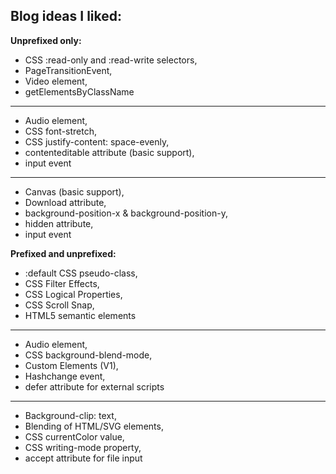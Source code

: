 ## Blog ideas I liked:

**Unprefixed only:**

 - CSS :read-only and :read-write selectors,
 - PageTransitionEvent,
 - Video element,
 - getElementsByClassName
---
 - Audio element,
 - CSS font-stretch,
 - CSS justify-content: space-evenly,
 - contenteditable attribute (basic support),
 - input event
---
 - Canvas (basic support),
 - Download attribute,
 - background-position-x & background-position-y,
 - hidden attribute,
 - input event


**Prefixed and unprefixed:**
 - :default CSS pseudo-class,
 - CSS Filter Effects,
 - CSS Logical Properties,
 - CSS Scroll Snap,
 - HTML5 semantic elements
---
 - Audio element,
 - CSS background-blend-mode,
 - Custom Elements (V1),
 - Hashchange event,
 - defer attribute for external scripts
---
 - Background-clip: text,
 - Blending of HTML/SVG elements,
 - CSS currentColor value,
 - CSS writing-mode property,
 - accept attribute for file input